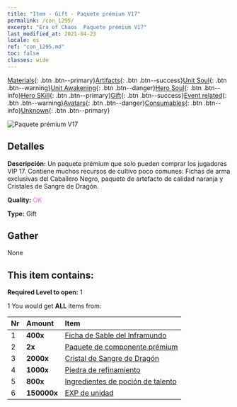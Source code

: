 ```yaml
---
title: "Item - Gift - Paquete prémium V17"
permalink: /con_1295/
excerpt: "Era of Chaos  Paquete prémium V17"
last_modified_at: 2021-04-23
locale: es
ref: "con_1295.md"
toc: false
classes: wide
---
```

 [Materials](/ItemsES/){: .btn .btn--primary}[Artifacts](/ItemsES/Artifacts/){: .btn .btn--success}[Unit Soul](/ItemsES/UnitSoul/){: .btn .btn--warning}[Unit Awakening](/ItemsES/UnitAwakening/){: .btn .btn--danger}[Hero Soul](/ItemsES/HeroSoul/){: .btn .btn--info}[Hero SKill](/ItemsES/HeroSkill/){: .btn .btn--primary}[Gift](/ItemsES/Gift/){: .btn .btn--success}[Event related](/ItemsES/Events/){: .btn .btn--warning}[Avatars](/ItemsES/Avatars/){: .btn .btn--danger}[Consumables](/ItemsES/Consumables/){: .btn .btn--info}[Unknown](/ItemsES/Unknown/){: .btn .btn--primary}

 ![Paquete prémium V17](/images/t/i_905001.png)

## Detalles
 **Descripción:** Un paquete prémium que solo pueden comprar los jugadores VIP 17. Contiene muchos recursos de cultivo poco comunes: Fichas de arma exclusivas del Caballero Negro, paquete de artefacto de calidad naranja y Cristales de Sangre de Dragón.

 **Quality:** <span style="color: #DA70D6">OK</span>

 **Type:** Gift

## Gather

  None

## This item contains:

 **Required Level to open:** 1

 1 You would get **ALL** items  from:

  | Nr | Amount |     Item    |
  |:---|:-------|:------------|
  | 1 |  **400x** | [Ficha de Sable del Inframundo](/ItemsES/con_979/) |  | 
  | 2 |  **2x** | [Paquete de componente prémium](/ItemsES/con_1363/) |  | 
  | 3 |  **2000x** | [Cristal de Sangre de Dragón](/ItemsES/con_879/) |  | 
  | 4 |  **1000x** | [Piedra de refinamiento](/ItemsES/con_814/) |  | 
  | 5 |  **800x** | [Ingredientes de poción de talento](/ItemsES/con_1120/) |  | 
  | 6 |  **150000x** | [EXP de unidad](/ItemsES/con_902/) |  | 
